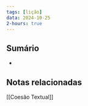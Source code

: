 ```yaml
---
tags: [lição]
data: 2024-10-25
2-hours: true
---
```


## Sumário
-
## Notas relacionadas
[[Coesão Textual]]
